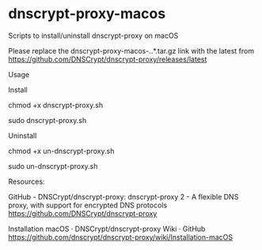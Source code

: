 # dnscrypt-proxy-macos
Scripts to install/uninstall dnscrypt-proxy on macOS

Please replace the dnscrypt-proxy-macos-*.*.*.tar.gz link with the latest from https://github.com/DNSCrypt/dnscrypt-proxy/releases/latest

Usage

Install

chmod +x dnscrypt-proxy.sh

sudo dnscrypt-proxy.sh

Uninstall

chmod +x un-dnscrypt-proxy.sh 

sudo un-dnscrypt-proxy.sh


Resources:

GitHub - DNSCrypt/dnscrypt-proxy: dnscrypt-proxy 2 - A flexible DNS proxy, with support for encrypted DNS protocols
https://github.com/DNSCrypt/dnscrypt-proxy

Installation macOS · DNSCrypt/dnscrypt-proxy Wiki · GitHub
https://github.com/dnscrypt/dnscrypt-proxy/wiki/Installation-macOS

